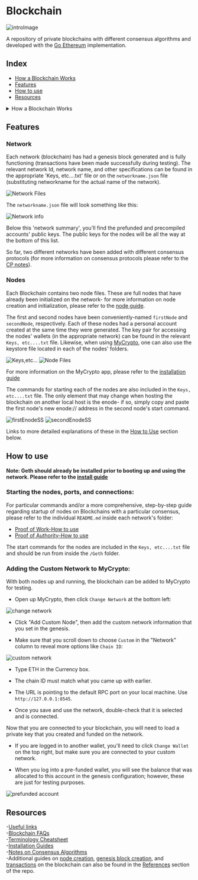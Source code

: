 
# Blockchain
![introImage](https://github.com/Santiago-Pedemonte/Private-Blockchains/blob/main/Screenshots/blockchain-use-cases.jpg)

A repository of private blockchains with different consensus algorithms and developed with the [Go Ethereum](https://geth.ethereum.org/) implementation.

## Index

- [How a Blockchain Works](https://github.com/Santiago-Pedemonte/Private-Blockchains#how-a-blockchain-works)
- [Features](https://github.com/Santiago-Pedemonte/Private-Blockchains#features)
- [How to use](https://github.com/Santiago-Pedemonte/Private-Blockchains#how-to-use)
- [Resources](https://github.com/Santiago-Pedemonte/Private-Blockchains#resources)

<details><summary> How a Blockchain Works </summary>
  
   <img class="fit-picture"
     src="https://github.com/Santiago-Pedemonte/Private-Blockchains/blob/main/Screenshots/infoBlockchain.jpg"
     alt="What is a Blockchain">
  
   [Source: Bitpanda](https://www.bitpanda.com/academy/en/lessons/how-does-a-blockchain-work/)
</details>

## Features

### Network

Each network (blockchain) has had a genesis block generated and is fully functioning (transactions have been made successfully during testing). The relevant network Id, network name, and other specifications can be found in the appropriate 'Keys, etc....txt' file or on the `networkname.json` file (substituting networkname for the actual name of the network).

![Network Files](https://github.com/Santiago-Pedemonte/Private-Blockchains/blob/main/Screenshots/networkFilesSS.png)

The `networkname.json` file will look something like this:

![Network info](https://github.com/Santiago-Pedemonte/Private-Blockchains/blob/main/Screenshots/pownetConfigSS.png)

Below this 'network summary', you'll find the prefunded and precompiled accounts' public keys. The public keys for the nodes will be all the way at the bottom of this list.

So far, two different networks have been added with different consensus protocols (for more information on consensus protocols please refer to the [CP notes](https://github.com/Santiago-Pedemonte/Private-Blockchains/blob/main/References/Notes%20on%20Different%20Consensus%20Algorithms.md)).

### Nodes

Each Blockchain contains two node files. These are full nodes that have already been initialized on the network- for more information on node creation and initialization, please refer to the [node guide](https://github.com/Santiago-Pedemonte/Private-Blockchains/blob/main/References/Node%20Creation%20and%20Initialization.md).

The first and second nodes have been conveniently-named `firstNode` and `secondNode`, respectively. Each of these nodes had a personal account created at the same time they were generated. The key pair for accessing the nodes' wallets (in the appropriate network) can be found in the relevant `Keys, etc....txt` file. Likewise, when using [MyCrypto](https://mycrypto.com/), one can also use the keystore file located in each of the nodes' folders.

![Keys,etc...](https://github.com/Santiago-Pedemonte/Private-Blockchains/blob/main/Screenshots/keyEtcSS.png)
![Node Files](https://github.com/Santiago-Pedemonte/Private-Blockchains/blob/main/Screenshots/nodeFilesSS.png)

For more information on the MyCrypto app, please refer to the [installation guide](https://github.com/Santiago-Pedemonte/Private-Blockchains/blob/main/References/Installation%20Guides.md#installing-mycrypto-desktop-app)

The commands for starting each of the nodes are also included in the `Keys, etc....txt` file. The only element that may change when hosting the blockchain on another local host is the enode- if so, simply copy and paste the first node's new enode:// address in the second node's start command.

![firstEnodeSS](https://github.com/Santiago-Pedemonte/Private-Blockchains/blob/main/Screenshots/firstEnodeSS.png)
![secondEnodeSS](https://github.com/Santiago-Pedemonte/Private-Blockchains/blob/main/Screenshots/secondEnodeSS.png)

Links to more detailed explanations of these in the [How to Use](https://github.com/Santiago-Pedemonte/Private-Blockchains#how-to-use) section below.

## How to use
**Note: Geth should already be installed prior to booting up and using the network. Please refer to the [install guide](https://github.com/Santiago-Pedemonte/Private-Blockchains/blob/main/References/Installation%20Guides.md#installing-go-ethereum-tools)**

### Starting the nodes, ports, and connections:

For particular commands and/or a more comprehensive, step-by-step guide regarding startup of nodes on Blockchains with a particular consensus, please refer to the individual `README.md` inside each network's folder:
* [Proof of Work-How to use](https://github.com/Santiago-Pedemonte/Private-Blockchains/blob/main/Proof-of-Work%20Blockchain)
* [Proof of Authority-How to use](https://github.com/Santiago-Pedemonte/Private-Blockchains/blob/main/Proof-of-Authority%20Blockchain)

The start commands for the nodes are included in the `Keys, etc....txt` file and should be run from inside the `/Geth` folder.

### Adding the Custom Network to MyCrypto:

With both nodes up and running, the blockchain can be added to MyCrypto for testing.

* Open up MyCrypto, then click `Change Network` at the bottom left:

 ![change network](https://github.com/Santiago-Pedemonte/Private-Blockchains/blob/main/References/Images/change-network.png)

* Click "Add Custom Node", then add the custom network information that you set in the genesis.

* Make sure that you scroll down to choose `Custom` in the "Network" column to reveal more options like `Chain ID`:

 ![custom network](https://github.com/Santiago-Pedemonte/Private-Blockchains/blob/main/References/Images/custom-network.png)

* Type ETH in the Currency box.

* The chain ID must match what you came up with earlier.

* The URL is pointing to the default RPC port on your local machine. Use `http://127.0.0.1:8545`.

* Once you save and use the network, double-check that it is selected and is connected.

Now that you are connected to your blockchain, you will need to load a private key that you created and funded on the network.

* If you are logged in to another wallet, you'll need to click `Change Wallet` on the top right, but make sure you are connected to your custom network.

* When you log into a pre-funded wallet, you will see the balance that was allocated to this account in the genesis configuration; however, these are just for testing purposes.

 ![prefunded account](https://github.com/Santiago-Pedemonte/Private-Blockchains/blob/main/References/Images/prefunded-account.png)

## Resources

-[Useful links](https://github.com/Santiago-Pedemonte/Private-Blockchains/blob/main/References/Useful%20Links.md)\
-[Blockchain FAQs](https://github.com/Santiago-Pedemonte/Private-Blockchains/blob/main/References/Blockchain%20FAQ.md)\
-[Terminology Cheatsheet](https://github.com/Santiago-Pedemonte/Private-Blockchains/blob/main/References/Blockchain%20Terminology%20Cheatsheet.md)\
-[Installation Guides](https://github.com/Santiago-Pedemonte/Private-Blockchains/blob/main/References/Installation%20Guides.md)\
-[Notes on Consensus Algorithms](https://github.com/Santiago-Pedemonte/Private-Blockchains/blob/main/References/Notes%20on%20Different%20Consensus%20Algorithms.md)\
-Additional guides on [node creation](https://github.com/Santiago-Pedemonte/Private-Blockchains/blob/main/References/Node%20Creation%20and%20Initialization.md), [genesis block creation](https://github.com/Santiago-Pedemonte/Private-Blockchains/blob/main/References/Creating%20a%20Genesis%20Block.md), and [transactions](https://github.com/Santiago-Pedemonte/Private-Blockchains/blob/main/References/Transaction%20Guide.md) on the blockchain can also be found in the [References](https://github.com/Santiago-Pedemonte/Private-Blockchains/tree/main/References) section of the repo.


